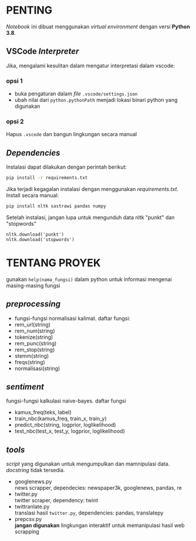 # PENTING
*Notebook* ini dibuat menggunakan *virtual environment* dengan versi **Python 3.8**. 
## VSCode *Interpreter*
Jika, mengalami kesulitan dalam mengatur interpretasi dalam vscode:
### opsi 1
- buka pengaturan dalam *file* `.vscode/settings.json`
- ubah nilai dari `python.pythonPath` menjadi lokasi binari python yang digunakan 
### opsi 2
Hapus `.vscode` dan bangun lingkungan secara manual
## *Dependencies*
Instalasi dapat dilakukan dengan perintah berikut:
```bash
pip install -r requirements.txt
```
Jika terjadi kegagalan instalasi dengan menggunakan *requirements.txt*. Install secara manual:
```bash
pip install nltk sastrawi pandas numpy
```
Setelah instalasi, jangan lupa untuk mengunduh data nltk "punkt" dan "stopwords"
```
nltk.download('punkt')
nltk.download('stopwords')
```
# TENTANG PROYEK
gunakan ```help(nama_fungsi)``` dalam python untuk informasi mengenai masing-masing fungsi
## *preprocessing*
- fungsi-fungsi normalisasi kalimat. daftar fungsi:
- rem_url(string)
- rem_num(string)
- tokenize(string)
- rem_punc(string)
- rem_stop(string)
- stemm(string)
- freqs(string)
- normalisasi(string)
## *sentiment*
fungsi-fungsi kalkulasi naive-bayes. daftar fungsi
- kamus_freq(teks, label)
- train_nbc(kamus_freq, train_x, train_y)
- predict_nbc(string, logprior, loglikelihood)
- test_nbc(test_x, test_y, logprior, loglikelihood)

## *tools*
*script* yang digunakan untuk mengumpulkan dan mamnipulasi data. *docstring* tidak tersedia.
- googlenews.py 
    <br>news scrapper, dependecies: newspaper3k, googlenews, pandas, re
- twitter.py
    <br>twitter scraper, dependency: twint
- twittranlate.py
    <br>translasi hasil `twitter.py`, dependencies: pandas, translatepy
- prepcsv.py
    <br>**jangan digunakan** lingkungan interaktif untuk memanipulasi hasil web scrapping